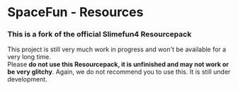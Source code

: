 # SpaceFun - Resources
### This is a fork of the official Slimefun4 Resourcepack

This project is still very much work in progress and won't be available for a very long time.<br>
Please __do not use this Resourcepack, it is unfinished and may not work or be very glitchy__. Again, we do not recommend you to use this. It is still under development.
